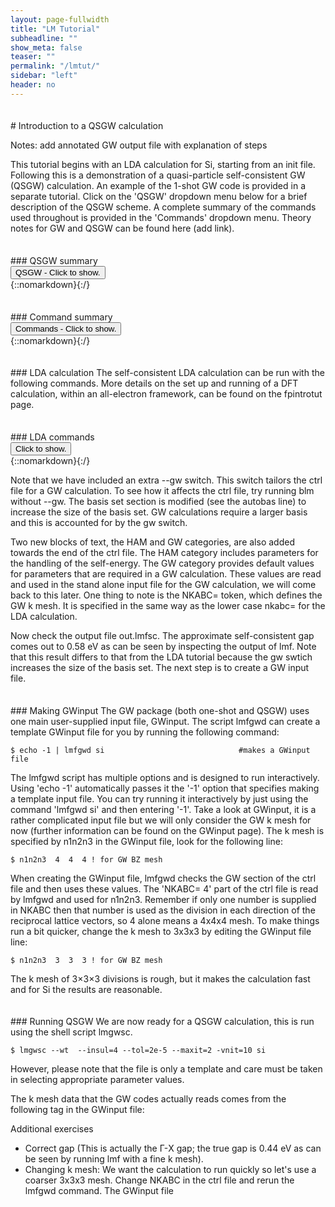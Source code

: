 ```yaml
---
layout: page-fullwidth
title: "LM Tutorial"
subheadline: ""
show_meta: false
teaser: ""
permalink: "/lmtut/"
sidebar: "left"
header: no
---
```

<hr style="height:5pt; visibility:hidden;" />
# Introduction to a QSGW calculation

Notes: add annotated GW output file with explanation of steps

This tutorial begins with an LDA calculation for Si, starting from an init file. Following this is a demonstration of a quasi-particle self-consistent GW (QSGW) calculation. An example of the 1-shot GW code is provided in a separate tutorial. Click on the 'QSGW' dropdown menu below for a brief description of the QSGW scheme. A complete summary of the commands used throughout is provided in the 'Commands' dropdown menu. Theory notes for GW and QSGW can be found here (add link).  

<hr style="height:5pt; visibility:hidden;" />
### QSGW summary
<div onclick="elm = document.getElementById('foobar'); if(elm.style.display == 'none') elm.style.display = 'block'; else elm.style.display = 'none';"><button type="button" class="button tiny radius">QSGW - Click to show.</button></div>
{::nomarkdown}<div style="display:none;margin:0px 25px 0px 25px;"id="foobar">{:/}

In this code, each iteration of a QSGW calculation has two main parts. It begins with a self-consistent DFT calculation to calculate eigenfunctions and eigenvalues. These are then used in the second part, the GW calculation, that constructs a self-energy. 

The QSGW calculation takes as input the self-consistent DFT eigenfunctions and eigenvalues (usually LDA) and these are used to construct a self-energy. In the next iteration, the self-energy replaces the DFT exchnage-correlation functional in the hamiltonian and a self-consistent DFT calculation is carried out to obtain the new eigenfunctions and eigenvalues. These are then used to construct a new self-energy. This process is repeated until the change in the root mean square between the old and the new self-energy is below a certain tolerance. The final self-energy is an effective exchange-correlation functional, tailored to the system, that can be conveniently used within the standard DFT formalism to calculate properties such as the band structure.  

{::nomarkdown}</div>{:/}

<hr style="height:5pt; visibility:hidden;" />
### Command summary
<div onclick="elm = document.getElementById('foobar'); if(elm.style.display == 'none') elm.style.display = 'block'; else elm.style.display = 'none';"><button type="button" class="button tiny radius">Commands - Click to show.</button></div>
{::nomarkdown}<div style="display:none;margin:0px 25px 0px 25px;"id="foobar">{:/}

    $ mkdir si; cd si; cp path/init.si .     #create working directory, move into it and copy file     
    $ blm init.si --express                  #use blm tool to create actrl and site files
    $ cp actrl.si ctrl.si                    #copy actrl to recognised ctrl prefix
    $ lmfa ctrl.si                           #use lmfa to make basp file, atm file and to get gmax
    $ cp basp0.si basp.si                    #copy basp0 to recognised basp prefix   
    $ vi ctrl.si                             #set iterations number nit, k mesh nkabc and gmax
    $ lmf ctrl.si > out.lmfsc                #make self-consistent

{::nomarkdown}</div>{:/}



<hr style="height:5pt; visibility:hidden;" />
### LDA calculation
The self-consistent LDA calculation can be run with the following commands. More details on the set up and running of a DFT calculation, within an all-electron framework, can be found on the fpintrotut page. 

<hr style="height:5pt; visibility:hidden;" />
### LDA commands     
<div onclick="elm = document.getElementById('foobar'); if(elm.style.display == 'none') elm.style.display = 'block'; else elm.style.display = 'none';"><button type="button" class="button tiny radius">Click to show.</button></div>
{::nomarkdown}<div style="display:none;margin:0px 25px 0px 25px;"id="foobar">{:/}

    $ cp path/init.si .                                    #copy init file to working directory
    $ blm init.si --express --gmax=5 --nk=4 --nit=20 --gw  #use blm tool to create actrl and site files
    $ cp actrl.si ctrl.si                                  #copy actrl to recognised ctrl prefix
    $ lmfa ctrl.si; cp basp0.si basp.si                    #run lmfa and copy basp file
    $ lmf ctrl.si > out.lmfsc                              #make self-consistent
    $ lmf si --band:fn=syml                                #plot LDA band structure

{::nomarkdown}</div>{:/}

Note that we have included an extra --gw switch. This switch tailors the ctrl file for a GW calculation. To see how it affects the ctrl file, try running blm without --gw. The basis set section is modified (see the autobas line) to increase the size of the basis set. GW calculations require a larger basis and this is accounted for by the gw switch.

Two new blocks of text, the HAM and GW categories, are also added towards the end of the ctrl file. The HAM category includes parameters for the handling of the self-energy. The GW category provides default values for parameters that are required in a GW calculation. These values are read and used in the stand alone input file for the GW calculation, we will come back to this later. One thing to note is the NKABC= token, which defines the GW k mesh. It is specified in the same way as the lower case nkabc= for the LDA calculation. 

Now check the output file out.lmfsc. The approximate self-consistent gap comes out to 0.58 eV as can be seen by inspecting the output of lmf. Note that this result differs to that from the LDA tutorial because the gw swtich increases the size of the basis set. The next step is to create a GW input file. 

<hr style="height:5pt; visibility:hidden;" />
### Making GWinput
The GW package (both one-shot and QSGW) uses one main user-supplied input file, GWinput. The script lmfgwd can create a template GWinput file for you by running the following command: 

    $ echo -1 | lmfgwd si                              #makes a GWinput file

The lmfgwd script has multiple options and is designed to run interactively. Using 'echo -1' automatically passes it the '-1' option that specifies making a template input file. You can try running it interactively by just using the command 'lmfgwd si' and then entering '-1'. Take a look at GWinput, it is a rather complicated input file but we will only consider the GW k mesh for now (further information can be found on the GWinput page). The k mesh is specified by n1n2n3 in the GWinput file, look for the following line:

    $ n1n2n3  4  4  4 ! for GW BZ mesh

When creating the GWinput file, lmfgwd checks the GW section of the ctrl file and then uses these values. The 'NKABC= 4' part of the ctrl file is read by lmfgwd and used for n1n2n3. Remember if only one number is supplied in NKABC then that number is used as the division in each direction of the reciprocal lattice vectors, so 4 alone means a 4x4x4 mesh. To make things run a bit quicker, change the k mesh to 3x3x3 by editing the GWinput file line:

    $ n1n2n3  3  3  3 ! for GW BZ mesh
    
The k mesh of 3×3×3 divisions is rough, but it makes the calculation fast and for Si the results are reasonable.

<hr style="height:5pt; visibility:hidden;" />
### Running QSGW
We are now ready for a QSGW calculation, this is run using the shell script lmgwsc.  

    $ lmgwsc --wt  --insul=4 --tol=2e-5 --maxit=2 -vnit=10 si




However, please note that the file is only a template and care must be taken in selecting appropriate parameter values.




The k mesh data that the GW codes actually reads comes from the following tag in the GWinput file: 


Additional exercises

- Correct gap
(This is actually the Γ-X gap; the true gap is 0.44 eV as can be seen by running lmf with a fine k mesh).
- Changing k mesh:
We want the calculation to run quickly so let's use a coarser 3x3x3 mesh. Change NKABC in the ctrl file and rerun the lmfgwd command. The GWinput file  


